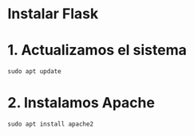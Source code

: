 # Instalar Flask

# 1. Actualizamos el sistema 
```  
sudo apt update
``` 

# 2. Instalamos Apache
```  
sudo apt install apache2
``` 
